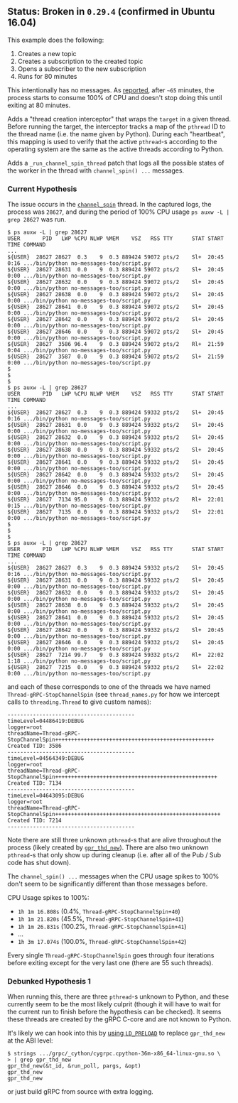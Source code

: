 ## Status: Broken in `0.29.4` (confirmed in Ubuntu 16.04)

This example does the following:

1. Creates a new topic
1. Creates a subscription to the created topic
1. Opens a subscriber to the new subscription
1. Runs for 80 minutes

This intentionally has no messages. As [reported][1], after `~65`
minutes, the process starts to consume 100% of CPU and doesn't
stop doing this until exiting at 80 minutes.

Adds a "thread creation interceptor" that wraps the `target` in a given
thread. Before running the target, the interceptor tracks a map of the
`pthread` ID to the thread name (i.e. the name given by Python). During each
"heartbeat", this mapping is used to verify that the active `pthread`-s
according to the operating system are the same as the active threads
according to Python.

Adds a `_run_channel_spin_thread` patch that logs all the possible states
of the worker in the thread with `channel_spin() ...` messages.

### Current Hypothesis

The issue occurs in the [`channel_spin`][3] thread. In the
captured logs, the process was `28627`, and during the period of
100% CPU usage `ps auxw -L | grep 28627` was run.

```
$ ps auxw -L | grep 28627
USER       PID   LWP %CPU NLWP %MEM    VSZ   RSS TTY      STAT START   TIME COMMAND
...
${USER}  28627 28627  0.3    9  0.3 889424 59072 pts/2    Sl+  20:45   0:16 .../bin/python no-messages-too/script.py
${USER}  28627 28631  0.0    9  0.3 889424 59072 pts/2    Sl+  20:45   0:00 .../bin/python no-messages-too/script.py
${USER}  28627 28632  0.0    9  0.3 889424 59072 pts/2    Sl+  20:45   0:00 .../bin/python no-messages-too/script.py
${USER}  28627 28638  0.0    9  0.3 889424 59072 pts/2    Sl+  20:45   0:00 .../bin/python no-messages-too/script.py
${USER}  28627 28641  0.0    9  0.3 889424 59072 pts/2    Sl+  20:45   0:00 .../bin/python no-messages-too/script.py
${USER}  28627 28642  0.0    9  0.3 889424 59072 pts/2    Sl+  20:45   0:00 .../bin/python no-messages-too/script.py
${USER}  28627 28646  0.0    9  0.3 889424 59072 pts/2    Sl+  20:45   0:00 .../bin/python no-messages-too/script.py
${USER}  28627  3586 96.4    9  0.3 889424 59072 pts/2    Rl+  21:59   0:04 .../bin/python no-messages-too/script.py
${USER}  28627  3587  0.0    9  0.3 889424 59072 pts/2    Sl+  21:59   0:00 .../bin/python no-messages-too/script.py
$
$
$
$ ps auxw -L | grep 28627
USER       PID   LWP %CPU NLWP %MEM    VSZ   RSS TTY      STAT START   TIME COMMAND
...
${USER}  28627 28627  0.3    9  0.3 889424 59332 pts/2    Sl+  20:45   0:16 .../bin/python no-messages-too/script.py
${USER}  28627 28631  0.0    9  0.3 889424 59332 pts/2    Sl+  20:45   0:00 .../bin/python no-messages-too/script.py
${USER}  28627 28632  0.0    9  0.3 889424 59332 pts/2    Sl+  20:45   0:00 .../bin/python no-messages-too/script.py
${USER}  28627 28638  0.0    9  0.3 889424 59332 pts/2    Sl+  20:45   0:00 .../bin/python no-messages-too/script.py
${USER}  28627 28641  0.0    9  0.3 889424 59332 pts/2    Sl+  20:45   0:00 .../bin/python no-messages-too/script.py
${USER}  28627 28642  0.0    9  0.3 889424 59332 pts/2    Sl+  20:45   0:00 .../bin/python no-messages-too/script.py
${USER}  28627 28646  0.0    9  0.3 889424 59332 pts/2    Sl+  20:45   0:00 .../bin/python no-messages-too/script.py
${USER}  28627  7134 95.0    9  0.3 889424 59332 pts/2    Rl+  22:01   0:15 .../bin/python no-messages-too/script.py
${USER}  28627  7135  0.0    9  0.3 889424 59332 pts/2    Sl+  22:01   0:00 .../bin/python no-messages-too/script.py
$
$
$
$ ps auxw -L | grep 28627
USER       PID   LWP %CPU NLWP %MEM    VSZ   RSS TTY      STAT START   TIME COMMAND
...
${USER}  28627 28627  0.3    9  0.3 889424 59332 pts/2    Sl+  20:45   0:16 .../bin/python no-messages-too/script.py
${USER}  28627 28631  0.0    9  0.3 889424 59332 pts/2    Sl+  20:45   0:00 .../bin/python no-messages-too/script.py
${USER}  28627 28632  0.0    9  0.3 889424 59332 pts/2    Sl+  20:45   0:00 .../bin/python no-messages-too/script.py
${USER}  28627 28638  0.0    9  0.3 889424 59332 pts/2    Sl+  20:45   0:00 .../bin/python no-messages-too/script.py
${USER}  28627 28641  0.0    9  0.3 889424 59332 pts/2    Sl+  20:45   0:00 .../bin/python no-messages-too/script.py
${USER}  28627 28642  0.0    9  0.3 889424 59332 pts/2    Sl+  20:45   0:00 .../bin/python no-messages-too/script.py
${USER}  28627 28646  0.0    9  0.3 889424 59332 pts/2    Sl+  20:45   0:00 .../bin/python no-messages-too/script.py
${USER}  28627  7214 99.7    9  0.3 889424 59332 pts/2    Rl+  22:02   1:18 .../bin/python no-messages-too/script.py
${USER}  28627  7215  0.0    9  0.3 889424 59332 pts/2    Sl+  22:02   0:00 .../bin/python no-messages-too/script.py
```

and each of these corresponds to one of the threads we have named
`Thread-gRPC-StopChannelSpin` (see `thread_names.py` for how we intercept
calls to `threading.Thread` to give custom names):

```
----------------------------------------
timeLevel=04486419:DEBUG
logger=root
threadName=Thread-gRPC-StopChannelSpin++++++++++++++++++++++++++++++++++++++++++++++++++
Created TID: 3586
----------------------------------------
timeLevel=04564349:DEBUG
logger=root
threadName=Thread-gRPC-StopChannelSpin+++++++++++++++++++++++++++++++++++++++++++++++++++
Created TID: 7134
----------------------------------------
timeLevel=04643095:DEBUG
logger=root
threadName=Thread-gRPC-StopChannelSpin++++++++++++++++++++++++++++++++++++++++++++++++++++
Created TID: 7214
----------------------------------------
```

Note there are still three unknown `pthread`-s that are alive throughout
the process (likely created by [`gpr_thd_new`][4]). There are also
two unknown `pthread`-s that only show up during cleanup (i.e. after all
of the Pub / Sub code has shut down).

The `channel_spin() ...` messages when the CPU usage spikes to 100% don't
seem to be significantly different than those messages before.

CPU Usage spikes to 100%:
- `1h 1m 16.808s` (0.4%, `Thread-gRPC-StopChannelSpin+40`)
- `1h 1m 21.820s` (45.5%, `Thread-gRPC-StopChannelSpin+41`)
- `1h 1m 26.831s` (100.2%, `Thread-gRPC-StopChannelSpin+41`)
- ...
- `1h 3m 17.074s` (100.0%, `Thread-gRPC-StopChannelSpin+42`)

Every single `Thread-gRPC-StopChannelSpin` goes through four iterations
before exiting except for the very last one (there are 55 such threads).

### Debunked Hypothesis 1

When running this, there are three `pthread`-s unknown to Python, and
these currently seem to be the most likely culprit (though it will have
to wait for the current run to finish before the hypothesis can be
checked). It seems these threads are created by the gRPC C-core and are
not known to Python.

It's likely we can hook into this by [using `LD_PRELOAD`][2] to replace
`gpr_thd_new` at the ABI level:

```
$ strings .../grpc/_cython/cygrpc.cpython-36m-x86_64-linux-gnu.so \
> | grep gpr_thd_new
gpr_thd_new(&t_id, &run_poll, pargs, &opt)
gpr_thd_new
gpr_thd_new
```

or just build gRPC from source with extra logging.

[1]: https://github.com/GoogleCloudPlatform/google-cloud-python/issues/4563
[2]: https://rafalcieslak.wordpress.com/2013/04/02/dynamic-linker-tricks-using-ld_preload-to-cheat-inject-features-and-investigate-programs/
[3]: https://github.com/grpc/grpc/blob/v1.8.0/src/python/grpcio/grpc/_channel.py#L710-L711
[4]: https://github.com/grpc/grpc/blob/v1.8.0/src/core/lib/support/thd_posix.cc#L58
